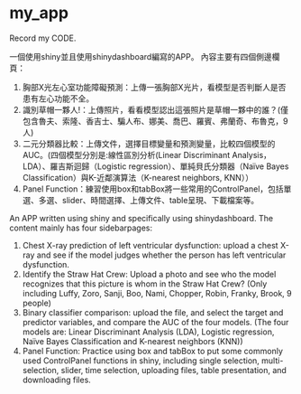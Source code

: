 # my_app

Record my CODE.

一個使用shiny並且使用shinydashboard編寫的APP。
內容主要有四個側邊欄頁：
1. 胸部X光左心室功能障礙預測：上傳一張胸部X光片，看模型是否判斷人是否患有左心功能不全。
2. 識別草帽一夥人!：上傳照片，看看模型認出這張照片是草帽一夥中的誰？(僅包含魯夫、索隆、香吉士、騙人布、娜美、喬巴、羅賓、弗蘭奇、布魯克，9人)
3. 二元分類器比較：上傳文件，選擇目標變量和預測變量，比較四個模型的AUC。(四個模型分別是:線性區別分析(Linear Discriminant Analysis，LDA）、羅吉斯迴歸（Logistic regression）、單純貝氏分類器（Naïve Bayes Classification）與K-近鄰演算法（K-nearest neighbors, KNN））
4. Panel Function：練習使用box和tabBox將一些常用的ControlPanel，包括單選、多選、slider、時間選擇、上傳文件、table呈現、下載檔案等。

An APP written using shiny and specifically using shinydashboard.
The content mainly has four sidebarpages:
1. Chest X-ray prediction of left ventricular dysfunction: upload a chest X-ray and see if the model judges whether the person has left ventricular dysfunction.
2. Identify the Straw Hat Crew: Upload a photo and see who the model recognizes that this picture is whom in the Straw Hat Crew? (Only including Luffy, Zoro, Sanji, Boo, Nami, Chopper, Robin, Franky, Brook, 9 people)
3. Binary classifier comparison: upload the file, and select the target and predictor variables, and compare the AUC of the four models. (The four models are: Linear Discriminant Analysis (LDA), Logistic regression, Naïve Bayes Classification and K-nearest neighbors (KNN))
4. Panel Function: Practice using box and tabBox to put some commonly used ControlPanel functions in shiny, including single selection, multi-selection, slider, time selection, uploading files, table presentation, and downloading files.


